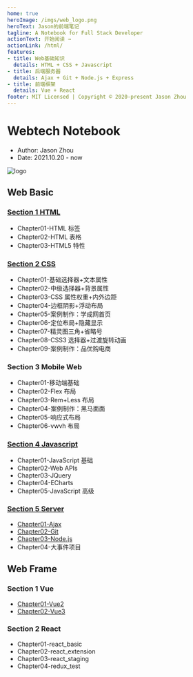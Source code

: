 ```yaml
---
home: true
heroImage: /imgs/web_logo.png
heroText: Jason的前端笔记
tagline: A Notebook for Full Stack Developer
actionText: 开始阅读 →
actionLink: /html/
features:
- title: Web基础知识
  details: HTML + CSS + Javascript
- title: 后端服务器
  details: Ajax + Git + Node.js + Express
- title: 前端框架
  details: Vue + React
footer: MIT Licensed | Copyright © 2020-present Jason Zhou
---
```


# Webtech Notebook

- Author: Jason Zhou
- Date: 2021.10.20 - now

<!-- ![logo]($withBase('/imgs/logo.png')) -->
<img :src="$withBase('/imgs/logo.png')" alt="logo">

## Web Basic

### [Section 1 HTML](html/)

- Chapter01-HTML 标签
- Chapter02-HTML 表格
- Chapter03-HTML5 特性

### [Section 2 CSS](css/)

- Chapter01-基础选择器+文本属性
- Chapter02-中级选择器+背景属性
- Chapter03-CSS 属性权重+内外边距
- Chapter04-边框阴影+浮动布局
- Chapter05-案例制作：学成网首页
- Chapter06-定位布局+隐藏显示
- Chapter07-精灵图三角+省略号
- Chapter08-CSS3 选择器+过渡旋转动画
- Chapter09-案例制作：品优购电商

### Section 3 Mobile Web

- Chapter01-移动端基础
- Chapter02-Flex 布局
- Chapter03-Rem+Less 布局
- Chapter04-案例制作：黑马面面
- Chapter05-响应式布局
- Chapter06-vwvh 布局

### [Section 4 Javascript](js/)

- Chapter01-JavaScript 基础
- Chapter02-Web APIs
- Chapter03-JQuery
- Chapter04-ECharts
- Chapter05-JavaScript 高级

### [Section 5 Server](server/)

- [Chapter01-Ajax](/server/#第1章-ajax)
- [Chapter02-Git](/server/#第2章-git)
- [Chapter03-Node.js](/server/#第3章-node-js)
- Chapter04-大事件项目

## Web Frame

### Section 1 Vue

- [Chapter01-Vue2](vue2/)
- [Chapter02-Vue3](vue3/)

### Section 2 React

- Chapter01-react_basic
- Chapter02-react_extension
- Chapter03-react_staging
- Chapter04-redux_test
